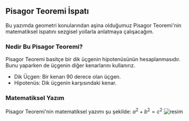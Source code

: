 ## Pisagor Teoremi İspatı
Bu yazımda geometri konularından aşina olduğumuz Pisagor Teoremi'nin matematiksel ispatını sezgisel yollarla anlatmaya çalışacağım.

### Nedir Bu Pisagor Teoremi?
Pisagor Teoremi basitçe bir dik üçgenin hipotenüsünün hesaplanmasıdır. Bunu yaparken de üçgenin diğer kenarlarını kullanırız.
- Dik Üçgen: Bir kenarı 90 derece olan üçgen.
- Hipotenüs: Dik üçgenin karşısındaki kenar.

### Matematiksel Yazım
Pisagor Teoremi'nin matematiksel yazımı şu şekilde: $a^2 + b^2 = c^2$
![resim](https://useruploads.socratic.org/byPOcGrRdOVYadZBQUQ4_Untitled.jpg)
